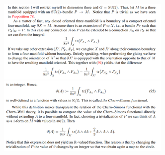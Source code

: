![](attachments/Pasted%20image%2020210613125510.png)
![](attachments/Pasted%20image%2020210613125522.png)